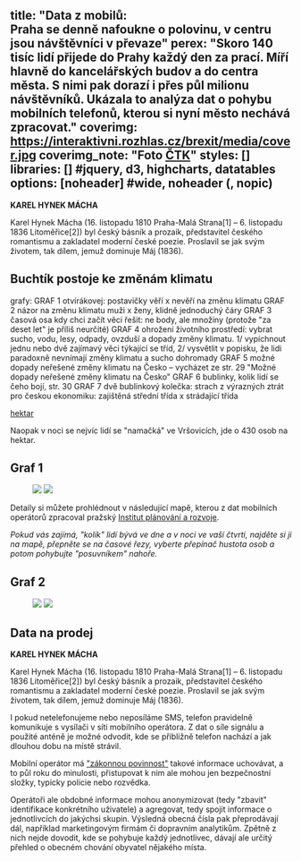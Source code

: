 title: "Data z mobilů:<br>Praha se denně nafoukne o polovinu, v centru jsou návštěvníci v převaze"
perex: "Skoro 140 tisíc lidí přijede do Prahy každý den za prací. Míří hlavně do kancelářských budov a do centra města. S nimi pak dorazí i přes půl milionu návštěvníků. Ukázala to analýza dat o pohybu mobilních telefonů, kterou si nyní město nechává zpracovat."
coverimg: https://interaktivni.rozhlas.cz/brexit/media/cover.jpg
coverimg_note: "Foto <a href='https://ctk.cz'>ČTK</a>"
styles: []
libraries: [] #jquery, d3, highcharts, datatables
options: [noheader] #wide, noheader (, nopic)
---
<left>
	<p>
	<b>KAREL HYNEK MÁCHA</b>
	</p><p>
	Karel Hynek Mácha (16. listopadu 1810 Praha-Malá Strana[1] – 6. listopadu 1836 Litoměřice[2]) byl český básník a prozaik, představitel českého romantismu a zakladatel moderní české poezie. Proslavil se jak svým životem, tak dílem, jemuž dominuje Máj (1836).
	</p>
</left>

## Buchtík postoje ke změnám klimatu

grafy:
GRAF 1 otvírákovej: postavičky věří x nevěří na změnu klimatu
GRAF 2 názor na změnu klimatu muži x ženy, klidně jednoduchý čáry
GRAF 3 časová osa kdy chci začít věci řešit: ne body, ale množiny (protože "za deset let" je příliš neurčité)
GRAF 4 ohrožení životního prostředí: vybrat sucho, vodu, lesy, odpady, ovzduší a dopady změny klimatu. 1/ vypíchnout jednu nebo dvě zajímavý věci týkající se tříd, 2/ vysvětlit v popisku, že lidi paradoxně nevnímají změny klimatu a sucho dohromady
GRAF 5 možné dopady neřešené změny klimatu na Česko – vycházet ze str. 29 "Možné dopady neřešené změny klimatu na Česko"
GRAF 6 bublinky, kolik lidí se čeho bojí, str. 30
GRAF 7 dvě bublinkový kolečka: strach z výrazných ztrát pro českou ekonomiku: zajištěná střední třída x strádající třída

 [hektar](https://cs.wikipedia.org/wiki/Hektar) 

Naopak v noci se nejvíc lidí se "namačká" ve Vršovicích, jde o 430 osob na hektar.


## Graf 1
<wide>
<figure class="vis-static">
<img loading="lazy" src="https://data.irozhlas.cz/klima_postoje/grafy/klima-graf1-des.svg" class="desktop">
<img loading="lazy" src="https://data.irozhlas.cz/klima_postoje/grafy/klima-graf1-mob.svg" class="mobile">
</figure>
</wide>


Detaily si můžete prohlédnout v následující mapě, kterou z dat mobilních operátorů zpracoval pražský [Institut plánování a rozvoje](http://www.iprpraha.cz/).

<wide><i>Pokud vás zajímá, "kolik" lidí bývá ve dne a v noci ve vaší čtvrti, najděte si ji na mapě, přepněte se na časové řezy, vyberte přepínač hustota osob a potom pohybujte "posuvníkem" nahoře.</i></wide>


## Graf 2 
<wide>
<figure class="vis-static">
<img loading="lazy" src="https://data.irozhlas.cz/klima_postoje/grafy/klima-graf2-des.svg" class="desktop">
<img loading="lazy" src="https://data.irozhlas.cz/klima_postoje/grafy/klima-graf2-mob.svg" class="mobile">
</figure>
</wide>

## Data na prodej
<right>
	<p>
	<b>KAREL HYNEK MÁCHA</b>
	</p><p>
	Karel Hynek Mácha (16. listopadu 1810 Praha-Malá Strana[1] – 6. listopadu 1836 Litoměřice[2]) byl český básník a prozaik, představitel českého romantismu a zakladatel moderní české poezie. Proslavil se jak svým životem, tak dílem, jemuž dominuje Máj (1836).
	</p>
</right>

I pokud netelefonujeme nebo neposíláme SMS, telefon pravidelně komunikuje s vysílači v síti mobilního operátora. Z dat o síle signálu a použité anténě je možné odvodit, kde se přibližně telefon nachází a jak dlouhou dobu na místě strávil.

Mobilní operátor má ["zákonnou povinnost"](https://www.zakonyprolidi.cz/cs/2005-127/zneni-20160919#p97-3) takové informace uchovávat, a to půl roku do minulosti, přistupovat k nim ale mohou jen bezpečnostní složky, typicky policie nebo rozvědka.

Operátoři ale obdobné informace mohou anonymizovat (tedy "zbavit" identifikace konkrétního uživatele) a agregovat, tedy spojit informace o jednotlivcích do jakýchsi skupin. Výsledná obecná čísla pak přeprodávají dál, například marketingovým firmám či dopravním analytikům. Zpětně z nich nejde dovodit, kde se pohybuje každý jednotlivec, dávají ale určitý přehled o obecném chování obyvatel nějakého místa.
